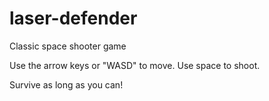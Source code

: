 # laser-defender
Classic space shooter game

Use the arrow keys or "WASD" to move.
Use space to shoot.

Survive as long as you can!
